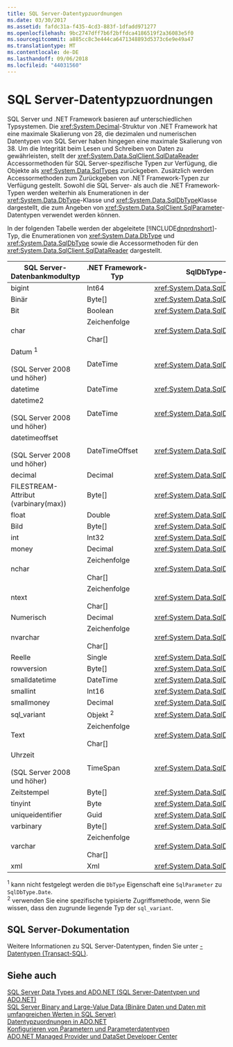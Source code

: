 ```yaml
---
title: SQL Server-Datentypzuordnungen
ms.date: 03/30/2017
ms.assetid: fafdc31a-f435-4cd3-883f-1dfadd971277
ms.openlocfilehash: 9bc2747dff7b6f2bffdca4186519f2a36083e5f0
ms.sourcegitcommit: a885cc8c3e444ca6471348893d5373c6e9e49a47
ms.translationtype: MT
ms.contentlocale: de-DE
ms.lasthandoff: 09/06/2018
ms.locfileid: "44031560"
---
```

# <a name="sql-server-data-type-mappings"></a>SQL Server-Datentypzuordnungen
SQL Server und .NET Framework basieren auf unterschiedlichen Typsystemen. Die <xref:System.Decimal>-Struktur von .NET Framework hat eine maximale Skalierung von 28, die dezimalen und numerischen Datentypen von SQL Server haben hingegen eine maximale Skalierung von 38. Um die Integrität beim Lesen und Schreiben von Daten zu gewährleisten, stellt der <xref:System.Data.SqlClient.SqlDataReader> Accessormethoden für SQL Server-spezifische Typen zur Verfügung, die Objekte als <xref:System.Data.SqlTypes> zurückgeben. Zusätzlich werden Accessormethoden zum Zurückgeben von .NET Framework-Typen zur Verfügung gestellt. Sowohl die SQL Server- als auch die .NET Framework-Typen werden weiterhin als Enumerationen in der <xref:System.Data.DbType>-Klasse und <xref:System.Data.SqlDbType>Klasse dargestellt, die zum Angeben von <xref:System.Data.SqlClient.SqlParameter>-Datentypen verwendet werden können.  
  
 In der folgenden Tabelle werden der abgeleitete [!INCLUDE[dnprdnshort](../../../../includes/dnprdnshort-md.md)]-Typ, die Enumerationen von <xref:System.Data.DbType> und <xref:System.Data.SqlDbType> sowie die Accessormethoden für den <xref:System.Data.SqlClient.SqlDataReader> dargestellt.  
  
|SQL Server-Datenbankmodultyp|.NET Framework-Typ|SqlDbType-Enumeration|<legacyBold>SqlDataReader</legacyBold>-Accessor vom Typ <legacyBold>SqlTypes</legacyBold>|DbType-Enumeration|SqlDataReader-Accessor vom DbType-Typ|  
|-------------------------------------|-------------------------|---------------------------|-------------------------------------------|------------------------|-----------------------------------------|  
|bigint|Int64|<xref:System.Data.SqlDbType.BigInt>|<xref:System.Data.SqlClient.SqlDataReader.GetSqlInt64%2A>|<xref:System.Data.DbType.Int64>|<xref:System.Data.SqlClient.SqlDataReader.GetInt64%2A>|  
|Binär|Byte[]|<xref:System.Data.SqlDbType.VarBinary>|<xref:System.Data.SqlClient.SqlDataReader.GetSqlBinary%2A>|<xref:System.Data.DbType.Binary>|<xref:System.Data.SqlClient.SqlDataReader.GetBytes%2A>|  
|Bit|Boolean|<xref:System.Data.SqlDbType.Bit>|<xref:System.Data.SqlClient.SqlDataReader.GetSqlBoolean%2A>|<xref:System.Data.DbType.Boolean>|<xref:System.Data.SqlClient.SqlDataReader.GetBoolean%2A>|  
|char|Zeichenfolge<br /><br /> Char[]|<xref:System.Data.SqlDbType.Char>|<xref:System.Data.SqlClient.SqlDataReader.GetSqlString%2A>|<xref:System.Data.DbType.AnsiStringFixedLength>,<br /><br /> <xref:System.Data.DbType.String>|<xref:System.Data.SqlClient.SqlDataReader.GetString%2A><br /><br /> <xref:System.Data.SqlClient.SqlDataReader.GetChars%2A>|  
|Datum <sup>1</sup><br /><br /> (SQL Server 2008 und höher)|DateTime|<xref:System.Data.SqlDbType.Date> <sup>1</sup>|<xref:System.Data.SqlClient.SqlDataReader.GetSqlDateTime%2A>|<xref:System.Data.DbType.Date> <sup>1</sup>|<xref:System.Data.SqlClient.SqlDataReader.GetDateTime%2A>|  
|datetime|DateTime|<xref:System.Data.SqlDbType.DateTime>|<xref:System.Data.SqlClient.SqlDataReader.GetSqlDateTime%2A>|<xref:System.Data.DbType.DateTime>|<xref:System.Data.SqlClient.SqlDataReader.GetDateTime%2A>|  
|datetime2<br /><br /> (SQL Server 2008 und höher)|DateTime|<xref:System.Data.SqlDbType.DateTime2>|Keine|<xref:System.Data.DbType.DateTime2>|<xref:System.Data.SqlClient.SqlDataReader.GetDateTime%2A>|  
|datetimeoffset<br /><br /> (SQL Server 2008 und höher)|DateTimeOffset|<xref:System.Data.SqlDbType.DateTimeOffset>|Keine|<xref:System.Data.DbType.DateTimeOffset>|<xref:System.Data.SqlClient.SqlDataReader.GetDateTimeOffset%2A>|  
|decimal|Decimal|<xref:System.Data.SqlDbType.Decimal>|<xref:System.Data.SqlClient.SqlDataReader.GetSqlDecimal%2A>|<xref:System.Data.DbType.Decimal>|<xref:System.Data.SqlClient.SqlDataReader.GetDecimal%2A>|  
|FILESTREAM-Attribut (varbinary(max))|Byte[]|<xref:System.Data.SqlDbType.VarBinary>|<xref:System.Data.SqlClient.SqlDataReader.GetSqlBytes%2A>|<xref:System.Data.DbType.Binary>|<xref:System.Data.SqlClient.SqlDataReader.GetBytes%2A>|  
|float|Double|<xref:System.Data.SqlDbType.Float>|<xref:System.Data.SqlClient.SqlDataReader.GetSqlDouble%2A>|<xref:System.Data.DbType.Double>|<xref:System.Data.SqlClient.SqlDataReader.GetDouble%2A>|  
|Bild|Byte[]|<xref:System.Data.SqlDbType.Binary>|<xref:System.Data.SqlClient.SqlDataReader.GetSqlBinary%2A>|<xref:System.Data.DbType.Binary>|<xref:System.Data.SqlClient.SqlDataReader.GetBytes%2A>|  
|int|Int32|<xref:System.Data.SqlDbType.Int>|<xref:System.Data.SqlClient.SqlDataReader.GetSqlInt32%2A>|<xref:System.Data.DbType.Int32>|<xref:System.Data.SqlClient.SqlDataReader.GetInt32%2A>|  
|money|Decimal|<xref:System.Data.SqlDbType.Money>|<xref:System.Data.SqlClient.SqlDataReader.GetSqlMoney%2A>|<xref:System.Data.DbType.Decimal>|<xref:System.Data.SqlClient.SqlDataReader.GetDecimal%2A>|  
|nchar|Zeichenfolge<br /><br /> Char[]|<xref:System.Data.SqlDbType.NChar>|<xref:System.Data.SqlClient.SqlDataReader.GetSqlString%2A>|<xref:System.Data.DbType.StringFixedLength>|<xref:System.Data.SqlClient.SqlDataReader.GetString%2A><br /><br /> <xref:System.Data.SqlClient.SqlDataReader.GetChars%2A>|  
|ntext|Zeichenfolge<br /><br /> Char[]|<xref:System.Data.SqlDbType.NText>|<xref:System.Data.SqlClient.SqlDataReader.GetSqlString%2A>|<xref:System.Data.DbType.String>|<xref:System.Data.SqlClient.SqlDataReader.GetString%2A><br /><br /> <xref:System.Data.SqlClient.SqlDataReader.GetChars%2A>|  
|Numerisch|Decimal|<xref:System.Data.SqlDbType.Decimal>|<xref:System.Data.SqlClient.SqlDataReader.GetSqlDecimal%2A>|<xref:System.Data.DbType.Decimal>|<xref:System.Data.SqlClient.SqlDataReader.GetDecimal%2A>|  
|nvarchar|Zeichenfolge<br /><br /> Char[]|<xref:System.Data.SqlDbType.NVarChar>|<xref:System.Data.SqlClient.SqlDataReader.GetSqlString%2A>|<xref:System.Data.DbType.String>|<xref:System.Data.SqlClient.SqlDataReader.GetString%2A><br /><br /> <xref:System.Data.SqlClient.SqlDataReader.GetChars%2A>|  
|Reelle|Single|<xref:System.Data.SqlDbType.Real>|<xref:System.Data.SqlClient.SqlDataReader.GetSqlSingle%2A>|<xref:System.Data.DbType.Single>|<xref:System.Data.SqlClient.SqlDataReader.GetFloat%2A>|  
|rowversion|Byte[]|<xref:System.Data.SqlDbType.Timestamp>|<xref:System.Data.SqlClient.SqlDataReader.GetSqlBinary%2A>|<xref:System.Data.DbType.Binary>|<xref:System.Data.SqlClient.SqlDataReader.GetBytes%2A>|  
|smalldatetime|DateTime|<xref:System.Data.SqlDbType.DateTime>|<xref:System.Data.SqlClient.SqlDataReader.GetSqlDateTime%2A>|<xref:System.Data.DbType.DateTime>|<xref:System.Data.SqlClient.SqlDataReader.GetDateTime%2A>|  
|smallint|Int16|<xref:System.Data.SqlDbType.SmallInt>|<xref:System.Data.SqlClient.SqlDataReader.GetSqlInt16%2A>|<xref:System.Data.DbType.Int16>|<xref:System.Data.SqlClient.SqlDataReader.GetInt16%2A>|  
|smallmoney|Decimal|<xref:System.Data.SqlDbType.SmallMoney>|<xref:System.Data.SqlClient.SqlDataReader.GetSqlMoney%2A>|<xref:System.Data.DbType.Decimal>|<xref:System.Data.SqlClient.SqlDataReader.GetDecimal%2A>|  
|sql_variant|Objekt <sup>2</sup>|<xref:System.Data.SqlDbType.Variant>|<xref:System.Data.SqlClient.SqlDataReader.GetSqlValue%2A> <sup>2</sup>|<xref:System.Data.DbType.Object>|<xref:System.Data.SqlClient.SqlDataReader.GetValue%2A> <sup>2</sup>|  
|Text|Zeichenfolge<br /><br /> Char[]|<xref:System.Data.SqlDbType.Text>|<xref:System.Data.SqlClient.SqlDataReader.GetSqlString%2A>|<xref:System.Data.DbType.String>|<xref:System.Data.SqlClient.SqlDataReader.GetString%2A><br /><br /> <xref:System.Data.SqlClient.SqlDataReader.GetChars%2A>|  
|Uhrzeit<br /><br /> (SQL Server 2008 und höher)|TimeSpan|<xref:System.Data.SqlDbType.Time>|Keine|<xref:System.Data.DbType.Time>|<xref:System.Data.SqlClient.SqlDataReader.GetDateTime%2A>|  
|Zeitstempel|Byte[]|<xref:System.Data.SqlDbType.Timestamp>|<xref:System.Data.SqlClient.SqlDataReader.GetSqlBinary%2A>|<xref:System.Data.DbType.Binary>|<xref:System.Data.SqlClient.SqlDataReader.GetBytes%2A>|  
|tinyint|Byte|<xref:System.Data.SqlDbType.TinyInt>|<xref:System.Data.SqlClient.SqlDataReader.GetSqlByte%2A>|<xref:System.Data.DbType.Byte>|<xref:System.Data.SqlClient.SqlDataReader.GetByte%2A>|  
|uniqueidentifier|Guid|<xref:System.Data.SqlDbType.UniqueIdentifier>|<xref:System.Data.SqlClient.SqlDataReader.GetSqlGuid%2A>|<xref:System.Data.DbType.Guid>|<xref:System.Data.SqlClient.SqlDataReader.GetGuid%2A>|  
|varbinary|Byte[]|<xref:System.Data.SqlDbType.VarBinary>|<xref:System.Data.SqlClient.SqlDataReader.GetSqlBinary%2A>|<xref:System.Data.DbType.Binary>|<xref:System.Data.SqlClient.SqlDataReader.GetBytes%2A>|  
|varchar|Zeichenfolge<br /><br /> Char[]|<xref:System.Data.SqlDbType.VarChar>|<xref:System.Data.SqlClient.SqlDataReader.GetSqlString%2A>|<xref:System.Data.DbType.AnsiString>, <xref:System.Data.DbType.String>|<xref:System.Data.SqlClient.SqlDataReader.GetString%2A><br /><br /> <xref:System.Data.SqlClient.SqlDataReader.GetChars%2A>|  
|xml|Xml|<xref:System.Data.SqlDbType.Xml>|<xref:System.Data.SqlClient.SqlDataReader.GetSqlXml%2A>|<xref:System.Data.DbType.Xml>|Keine|  
  
<sup>1</sup> kann nicht festgelegt werden die `DbType` Eigenschaft eine `SqlParameter` zu `SqlDbType.Date`.  
<sup>2</sup> verwenden Sie eine spezifische typisierte Zugriffsmethode, wenn Sie wissen, dass den zugrunde liegende Typ der `sql_variant`.  
  
## <a name="sql-server-documentation"></a>SQL Server-Dokumentation

Weitere Informationen zu SQL Server-Datentypen, finden Sie unter [-Datentypen (Transact-SQL)](/sql/t-sql/data-types/data-types-transact-sql).
  
## <a name="see-also"></a>Siehe auch  
 [SQL Server Data Types and ADO.NET (SQL Server-Datentypen und ADO.NET)](../../../../docs/framework/data/adonet/sql/sql-server-data-types.md)  
 [SQL Server Binary and Large-Value Data (Binäre Daten und Daten mit umfangreichen Werten in SQL Server)](../../../../docs/framework/data/adonet/sql/sql-server-binary-and-large-value-data.md)  
 [Datentypzuordnungen in ADO.NET](../../../../docs/framework/data/adonet/data-type-mappings-in-ado-net.md)  
 [Konfigurieren von Parametern und Parameterdatentypen](../../../../docs/framework/data/adonet/configuring-parameters-and-parameter-data-types.md)  
 [ADO.NET Managed Provider und DataSet Developer Center](https://go.microsoft.com/fwlink/?LinkId=217917)
